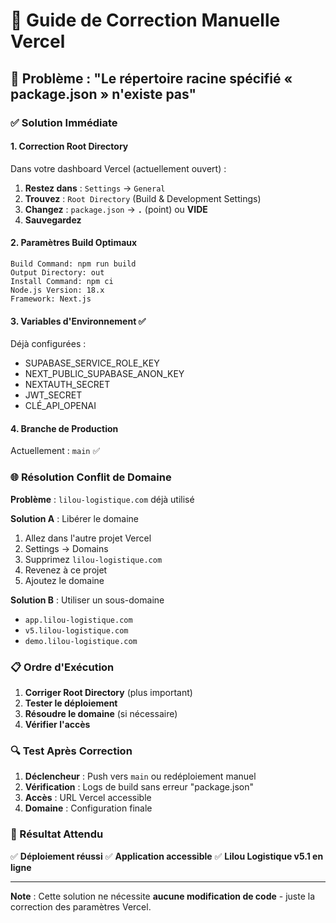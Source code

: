 # 🔧 Guide de Correction Manuelle Vercel

## 🎯 Problème : "Le répertoire racine spécifié « package.json » n'existe pas"

### ✅ Solution Immédiate

#### 1. **Correction Root Directory**
Dans votre dashboard Vercel (actuellement ouvert) :

1. **Restez dans** : `Settings` → `General`
2. **Trouvez** : `Root Directory` (Build & Development Settings)
3. **Changez** : `package.json` → **`.`** (point) ou **VIDE**
4. **Sauvegardez**

#### 2. **Paramètres Build Optimaux**
```
Build Command: npm run build
Output Directory: out
Install Command: npm ci
Node.js Version: 18.x
Framework: Next.js
```

#### 3. **Variables d'Environnement** ✅
Déjà configurées :
- SUPABASE_SERVICE_ROLE_KEY
- NEXT_PUBLIC_SUPABASE_ANON_KEY
- NEXTAUTH_SECRET
- JWT_SECRET
- CLÉ_API_OPENAI

#### 4. **Branche de Production**
Actuellement : `main` ✅

### 🌐 Résolution Conflit de Domaine

**Problème** : `lilou-logistique.com` déjà utilisé

**Solution A** : Libérer le domaine
1. Allez dans l'autre projet Vercel
2. Settings → Domains
3. Supprimez `lilou-logistique.com`
4. Revenez à ce projet
5. Ajoutez le domaine

**Solution B** : Utiliser un sous-domaine
- `app.lilou-logistique.com`
- `v5.lilou-logistique.com`
- `demo.lilou-logistique.com`

### 📋 Ordre d'Exécution

1. **Corriger Root Directory** (plus important)
2. **Tester le déploiement**
3. **Résoudre le domaine** (si nécessaire)
4. **Vérifier l'accès**

### 🔍 Test Après Correction

1. **Déclencheur** : Push vers `main` ou redéploiement manuel
2. **Vérification** : Logs de build sans erreur "package.json"
3. **Accès** : URL Vercel accessible
4. **Domaine** : Configuration finale

### 🎉 Résultat Attendu

✅ **Déploiement réussi**
✅ **Application accessible**
✅ **Lilou Logistique v5.1 en ligne**

---

**Note** : Cette solution ne nécessite **aucune modification de code** - juste la correction des paramètres Vercel. 